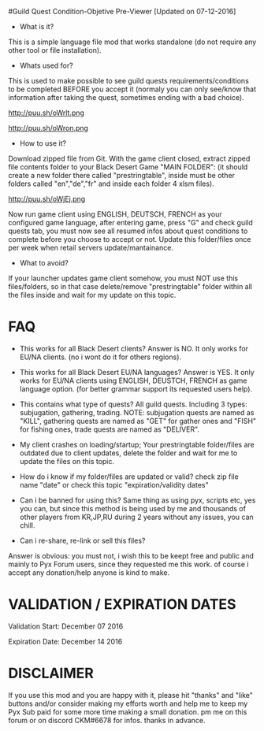 #Guild Quest Condition-Objetive Pre-Viewer [Updated on 07-12-2016]

* What is it?

This is a simple language file mod that works standalone (do not require any other tool or file installation).

* Whats used for?

This is used to make possible to see guild quests requirements/conditions to be completed BEFORE you accept it (normaly you can only see/know that information after taking the quest, sometimes ending with a bad choice).

http://puu.sh/oWrlt.png

http://puu.sh/oWron.png

* How to use it?

Download zipped file from Git.
With the game client closed, extract zipped file contents folder to your Black Desert Game "MAIN FOLDER": 
(it should create a new folder there called "prestringtable", inside must be other folders called "en","de","fr" and inside each folder 4 xlsm files).

http://puu.sh/oWjEj.png

Now run game client using ENGLISH, DEUTSCH, FRENCH as your configured game language, after entering game, press "G" and check guild quests tab, you must now see all resumed infos about quest conditions to complete before you choose to accept or not.
Update this folder/files once per week when retail servers update/mantainance.

* What to avoid?

If your launcher updates game client somehow, you must NOT use this files/folders, so in that case delete/remove "prestringtable" folder within all the files inside and wait for my update on this topic.

# FAQ

* This works for all Black Desert clients?
Answer is NO. It only works for EU/NA clients. (no i wont do it for others regions).

* This works for all Black Desert EU/NA languages?
Answer is YES. It only works for EU/NA clients using ENGLISH, DEUSTCH, FRENCH as game language option. (for better grammar support its requested users help).

* This contains what type of quests?
All guild quests. Including 3 types: subjugation, gathering, trading.
NOTE: subjugation quests are named as "KILL", gathering quests are named as "GET" for gather ones and "FISH" for fishing ones, trade quests are named as "DELIVER".

* My client crashes on loading/startup;
Your prestringtable folder/files are outdated due to client updates, delete the folder and wait for me to update the files on this topic.

* How do i know if my folder/files are updated or valid?
check zip file name "date" or check this topic "expiration/validity dates"

* Can i be banned for using this?
Same thing as using pyx, scripts etc, yes you can, but since this method is being used by me and thousands of other players from KR,JP,RU during 2 years without any issues, you can chill.

* Can i re-share, re-link or sell this files?

Answer is obvious: you must not, i wish this to be keept free and public and mainly to Pyx Forum users, since they requested me this work. of course i accept any donation/help anyone is kind to make.

# VALIDATION / EXPIRATION DATES

Validation Start: December 07 2016

Expiration Date: December 14 2016

# DISCLAIMER

If you use this mod and you are happy with it, please hit "thanks" and "like" buttons and/or consider making my efforts worth and help me to keep my Pyx Sub paid for some more time making a small donation. pm me on this forum or on discord CKM#6678 for infos. thanks in advance.
